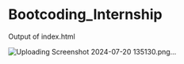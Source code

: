 # Bootcoding_Internship
<p>Output of index.html </p>

![Uploading Screenshot 2024-07-20 135130.png…]()
